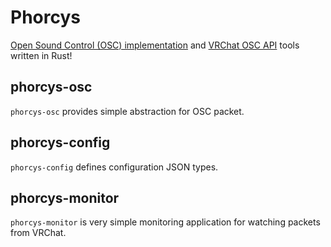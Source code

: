 # Phorcys
[Open Sound Control (OSC) implementation](https://opensoundcontrol.stanford.edu/) and [VRChat OSC API](https://docs.vrchat.com/v2022.1.1/docs/osc-overview) tools written in Rust!

## phorcys-osc
`phorcys-osc` provides simple abstraction for OSC packet.

## phorcys-config
`phorcys-config` defines configuration JSON types.

## phorcys-monitor
`phorcys-monitor` is very simple monitoring application for watching packets from VRChat.
